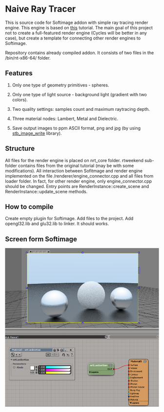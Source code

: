 # Naive Ray Tracer

This is source code for Softimage addon with simple ray tracing render engine. This engine is based on [this](https://raytracing.github.io/books/RayTracingInOneWeekend.html) tutorial. The main goal of this project not to create a full-featured render engine (Cycles will be better in any case), but create a template for connecting other render engines to Softimage. 

Repository contains already compiled addon. It consists of two files in the /bin/nt-x86-64/ folder.

## Features

1. Only one type of geometry primitives - spheres.

2. Only one type of light source - background light (gradient with two colors).

3. Two quality settings: samples count and maximum raytracing depth.

4. Three material nodes: Lambert, Metal and Dielectric.

5. Save output images to ppm ASCII format, png and jpg (by using [stb_image_write](https://github.com/nothings/stb) library).

## Structure

All files for the render engine is placed on nrt_core folder. rtweekend sub-folder contains files from the original tutorial (may be with some modifications). All interaction between Sofitmage and render engine implemented on the file /renderer/engine_connector.cpp and all files from loader folder. In fact, for other render engine, only engine_connector.cpp should be changed. Entry points are RenderInstance::create_scene and RenderInstance::update_scene methods.

## How to compile

Create empty plugin for Softimage. Add files to the project. Add opengl32.lib and glu32.lib to linker. It should works.

## Screen form Softimage

![Softimage window](screen_01.png?raw=true)